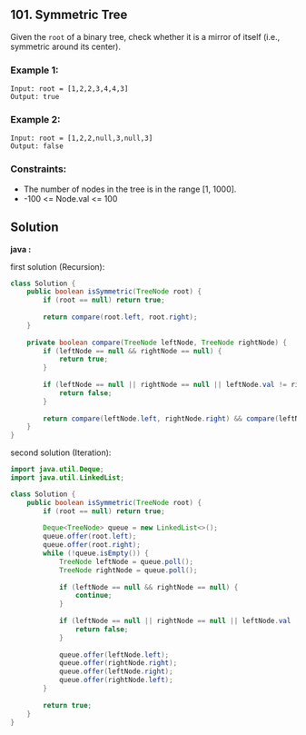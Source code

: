 ## 101. Symmetric Tree

Given the `root` of a binary tree, check whether it is a mirror of itself (i.e., symmetric around its center).

### Example 1:
```
Input: root = [1,2,2,3,4,4,3]
Output: true
```

### Example 2:
```
Input: root = [1,2,2,null,3,null,3]
Output: false
```

### Constraints:

* The number of nodes in the tree is in the range [1, 1000].
* -100 <= Node.val <= 100

## Solution

**java :**

first solution (Recursion):
```java
class Solution {
    public boolean isSymmetric(TreeNode root) {
        if (root == null) return true;
        
        return compare(root.left, root.right);
    }
    
    private boolean compare(TreeNode leftNode, TreeNode rightNode) {
        if (leftNode == null && rightNode == null) {
            return true;
        }
        
        if (leftNode == null || rightNode == null || leftNode.val != rightNode.val) {
            return false;
        }
        
        return compare(leftNode.left, rightNode.right) && compare(leftNode.right, rightNode.left);
    }
}
```

second solution (Iteration):
```java
import java.util.Deque;
import java.util.LinkedList;

class Solution {
    public boolean isSymmetric(TreeNode root) {
        if (root == null) return true;
        
        Deque<TreeNode> queue = new LinkedList<>();
        queue.offer(root.left);
        queue.offer(root.right);
        while (!queue.isEmpty()) {
            TreeNode leftNode = queue.poll();
            TreeNode rightNode = queue.poll();
            
            if (leftNode == null && rightNode == null) {
                continue;
            }
            
            if (leftNode == null || rightNode == null || leftNode.val != rightNode.val) {
                return false;
            }
            
            queue.offer(leftNode.left);
            queue.offer(rightNode.right);
            queue.offer(leftNode.right);
            queue.offer(rightNode.left);
        }
                    
        return true;
    }
}
```